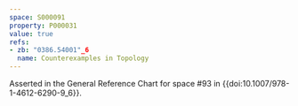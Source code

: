 ```yaml
---
space: S000091
property: P000031
value: true
refs:
- zb: "0386.54001"_6
  name: Counterexamples in Topology
---
```


Asserted in the General Reference Chart for space #93 in
{{doi:10.1007/978-1-4612-6290-9_6}}.

